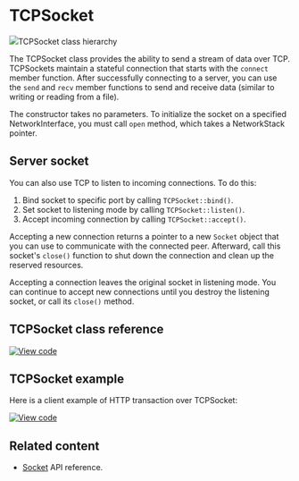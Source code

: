 # TCPSocket

<span class="images">![](https://os.mbed.com/docs/6.0.0-preview/mbed-os-api-doxy/class_t_c_p_socket.png)<span>TCPSocket class hierarchy</span></span>

The TCPSocket class provides the ability to send a stream of data over TCP. TCPSockets maintain a stateful connection that starts with the `connect` member function. After successfully connecting to a server, you can use the `send` and `recv` member functions to send and receive data (similar to writing or reading from a file).

The constructor takes no parameters. To initialize the socket on a specified NetworkInterface, you must call `open` method, which takes a NetworkStack pointer.

## Server socket

You can also use TCP to listen to incoming connections. To do this:

1. Bind socket to specific port by calling `TCPSocket::bind()`.
1. Set socket to listening mode by calling `TCPSocket::listen()`.
1. Accept incoming connection by calling `TCPSocket::accept()`.

Accepting a new connection returns a pointer to a new `Socket` object that you can use to communicate with the connected peer. Afterward, call this socket's `close()` function to shut down the connection and clean up the reserved resources.

Accepting a connection leaves the original socket in listening mode. You can continue to accept new connections until you destroy the listening socket, or call its `close()` method.

## TCPSocket class reference

[![View code](https://www.mbed.com/embed/?type=library)](https://os.mbed.com/docs/6.0.0-preview/mbed-os-api-doxy/class_t_c_p_socket.html)

## TCPSocket example

Here is a client example of HTTP transaction over TCPSocket:

[![View code](https://www.mbed.com/embed/?url=https://github.com/ARMmbed/mbed-os-example-sockets)](https://github.com/ARMmbed/mbed-os-example-sockets/blob/mbed-os-5.15/main.cpp)

## Related content

- [Socket](socket.html) API reference.

